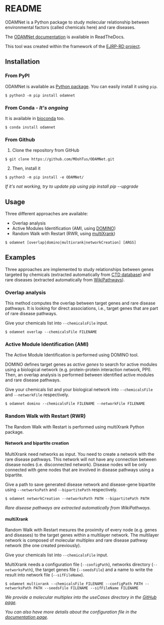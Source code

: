 # README

ODAMNet is a Python package to study molecular relationship between environmental factors (called chemicals here) and 
rare diseases. 

The [ODAMNet documentation][ODAMNet documentation] is available in ReadTheDocs.

This tool was created within the framework of the [EJRP-RD project][EJPRD].

## Installation 

### From PyPI

ODAMNet is available as [Python package][pypi]. You can easily install it using `pip`.

```console
$ python3 -m pip install odamnet
```

### From Conda - *It's ongoing*

It is available in [bioconda][bioconda] too.

```console
$ conda install odamnet
```

### From Github

1. Clone the repository from GitHub

```console
$ git clone https://github.com/MOohTus/ODAMNet.git
```

2. Then, install it

```console
$ python3 -m pip install -e ODAMNet/
```

*If it's not working, try to update pip using pip install pip --upgrade*

## Usage

Three different approaches are available: 

- Overlap analysis
- Active Modules Identification (AMI, using [DOMINO][DOMINO])
- Random Walk with Restart (RWR, using [multiXrank][multiXrank])

```console
$ odamnet [overlap|domino|multixrank|networkCreation] [ARGS]
```

## Examples

Three approaches are implemented to study relationships between genes targeted by chemicals (extracted automatically 
from [CTD database][CTD]) and rare diseases (extracted automatically from [WikiPathways][WikiPathways]).

### Overlap analysis

This method computes the overlap between target genes and rare disease pathways. It is looking for direct associations, 
i.e., target genes that are part of rare disease pathways.

Give your chemicals list into `--chemicalsFile` input. 

```console
$ odamnet overlap --chemicalsFile FILENAME
```

### Active Module Identification (AMI)

The Active Module Identification is performed using DOMINO tool. 

DOMINO defines target genes as *active genes* to search for active modules using a biological network 
(e.g. protein-protein interaction network, PPI). Then, an overlap analysis is performed between identified active 
modules and rare disease pathways. 

Give your chemicals list and your biological network into `--chemicalsFile` and `--networkFile` respectively. 

```console
$ odamnet domino --chemicalsFile FILENAME --networkFile FILENAME
```

### Random Walk with Restart (RWR)

The Random Walk with Restart is performed using multiXrank Python package.

#### Network and bipartite creation

MultiXrank need networks as input. You need to create a network with the rare disease pathways. This network will not 
have any connection between disease nodes (i.e. disconnected network). Disease nodes will be only connected with gene 
nodes that are involved in disease pathways using a bipartite.  

Give a path to save generated disease network and disease-gene bipartite using `--networksPath` and `--bipartitePath` 
respectively.

```console
$ odamnet networkCreation --networksPath PATH --bipartitePath PATH
```

*Rare disease pathways are extracted automatically from WikiPathways.*

#### multiXrank

Random Walk with Restart mesures the proximity of every node (e.g. genes and diseases) to the target genes within a 
multilayer network. The multilayer network is composed of molecular multiplex and rare disease pathway network (the one 
created previously). 

Give your chemicals list into `--chemicalsFile` input. 

MultiXrank needs a configuration file (`--configPath`), networks directory (`--networksPath`),
the target genes file (`--seedsFile`) and a name to write the result into network file (`--sifFileName`). 

```console
$ odamnet multixrank --chemicalsFile FILENAME --configPath PATH --networksPath PATH --seedsFile FILENAME --sifFileName FILENAME
```

*We provide a molecular multiplex into the useCases directory in the [GitHub page][git].*

*You can also have more details about the configuration file in the [documentation page][doc].*

[ODAMNet documentation]: https://odamnet.readthedocs.io/
[pypi]: https://pypi.org/project/ODAMNet/
[bioconda]: https://bioconda.github.io/index.html
[EJPRD]: https://www.ejprarediseases.org/
[DOMINO]: http://domino.cs.tau.ac.il
[multiXrank]: https://multixrank-doc.readthedocs.io/en/latest/index.html
[WikiPathways]: https://www.wikipathways.org/
[CTD]: https://ctdbase.org/
[doc]: https://odamnet.readthedocs.io/en/latest/pages/formats/Input.html#configuration-file
[git]: https://github.com/MOohTus/ODAMNet/tree/main/useCases/InputData
